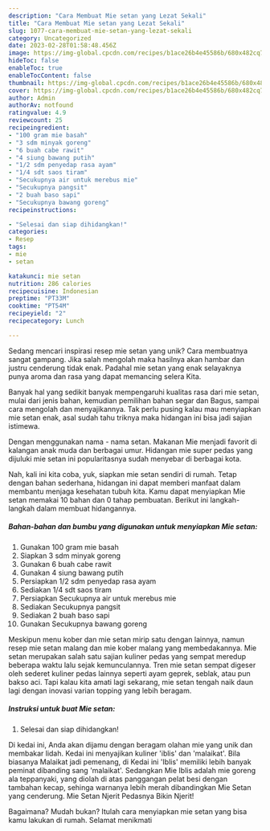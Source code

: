 ```yaml
---
description: "Cara Membuat Mie setan yang Lezat Sekali"
title: "Cara Membuat Mie setan yang Lezat Sekali"
slug: 1077-cara-membuat-mie-setan-yang-lezat-sekali
category: Uncategorized
date: 2023-02-28T01:58:48.456Z
image: https://img-global.cpcdn.com/recipes/b1ace26b4e45586b/680x482cq70/mie-setan-foto-resep-utama.jpg
hideToc: false
enableToc: true
enableTocContent: false
thumbnail: https://img-global.cpcdn.com/recipes/b1ace26b4e45586b/680x482cq70/mie-setan-foto-resep-utama.jpg
cover: https://img-global.cpcdn.com/recipes/b1ace26b4e45586b/680x482cq70/mie-setan-foto-resep-utama.jpg
author: Admin
authorAv: notfound
ratingvalue: 4.9
reviewcount: 25
recipeingredient:
- "100 gram mie basah"
- "3 sdm minyak goreng"
- "6 buah cabe rawit"
- "4 siung bawang putih"
- "1/2 sdm penyedap rasa ayam"
- "1/4 sdt saos tiram"
- "Secukupnya air untuk merebus mie"
- "Secukupnya pangsit"
- "2 buah baso sapi"
- "Secukupnya bawang goreng"
recipeinstructions:

- "Selesai dan siap dihidangkan!"
categories:
- Resep
tags:
- mie
- setan

katakunci: mie setan 
nutrition: 286 calories
recipecuisine: Indonesian
preptime: "PT33M"
cooktime: "PT54M"
recipeyield: "2"
recipecategory: Lunch

---
```





Sedang mencari inspirasi resep mie setan yang unik? Cara membuatnya sangat gampang. Jika salah mengolah maka hasilnya akan hambar dan justru cenderung tidak enak. Padahal mie setan yang enak selayaknya punya aroma dan rasa yang dapat memancing selera Kita.





Banyak hal yang sedikit banyak mempengaruhi kualitas rasa dari mie setan, mulai dari jenis bahan, kemudian pemilihan bahan segar dan Bagus, sampai cara mengolah dan menyajikannya. Tak perlu pusing kalau mau menyiapkan mie setan enak,      asal sudah tahu triknya maka hidangan ini bisa jadi sajian istimewa.














Dengan menggunakan nama - nama setan. Makanan Mie menjadi favorit di kalangan anak muda dan berbagai umur. Hidangan mie super pedas yang dijuluki mie setan ini popularitasnya sudah menyebar di berbagai kota.






Nah, kali ini kita coba, yuk, siapkan mie setan sendiri di rumah. Tetap dengan bahan sederhana, hidangan ini dapat memberi manfaat dalam membantu menjaga kesehatan tubuh kita. Kamu dapat menyiapkan Mie setan memakai 10 bahan dan 0 tahap pembuatan. Berikut ini langkah-langkah dalam membuat hidangannya.

<!--inarticleads1-->

##### Bahan-bahan dan bumbu yang digunakan untuk menyiapkan Mie setan:

1. Gunakan 100 gram mie basah
1. Siapkan 3 sdm minyak goreng
1. Gunakan 6 buah cabe rawit
1. Gunakan 4 siung bawang putih
1. Persiapkan 1/2 sdm penyedap rasa ayam
1. Sediakan 1/4 sdt saos tiram
1. Persiapkan Secukupnya air untuk merebus mie
1. Sediakan Secukupnya pangsit
1. Sediakan 2 buah baso sapi
1. Gunakan Secukupnya bawang goreng


Meskipun menu kober dan mie setan mirip satu dengan lainnya, namun resep mie setan malang dan mie kober malang yang membedakannya. Mie setan merupakan salah satu sajian kuliner pedas yang sempat meredup beberapa waktu lalu sejak kemunculannya. Tren mie setan sempat digeser oleh sederet kuliner pedas lainnya seperti ayam geprek, seblak, atau pun bakso aci. Tapi kalau kita amati lagi sekarang, mie setan tengah naik daun lagi dengan inovasi varian topping yang lebih beragam. 

<!--inarticleads2-->

##### Instruksi untuk buat Mie setan:


1. Selesai dan siap dihidangkan!

Di kedai ini, Anda akan dijamu dengan beragam olahan mie yang unik dan membakar lidah. Kedai ini menyajikan kuliner &#39;iblis&#39; dan &#39;malaikat&#39;. Bila biasanya Malaikat jadi pemenang, di Kedai ini &#39;Iblis&#39; memiliki lebih banyak peminat dibanding sang &#39;malaikat&#39;. Sedangkan Mie Iblis adalah mie goreng ala teppanyaki, yang diolah di atas panggangan pelat besi dengan tambahan kecap, sehinga warnanya lebih merah dibandingkan Mie Setan yang cenderung. Mie Setan Njerit Pedasnya Bikin Njerit! 

Bagaimana? Mudah bukan? Itulah cara menyiapkan mie setan yang bisa kamu lakukan di rumah. Selamat menikmati
